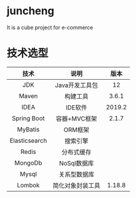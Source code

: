 # juncheng
It is a cube project for e-commerce

# 技术选型

技术|说明|版本
:--:|:--:|:--:
JDK|Java开发工具包|12
Maven|构建工具|3.6.1
IDEA|IDE软件|2019.2
Spring Boot|容器+MVC框架|2.1.7
MyBatis|ORM框架|
Elasticsearch|搜索引擎|
Redis|分布式缓存|
MongoDb|NoSql数据库|
Mysql|关系型数据库|
Lombok|简化对象封装工具|1.18.8
